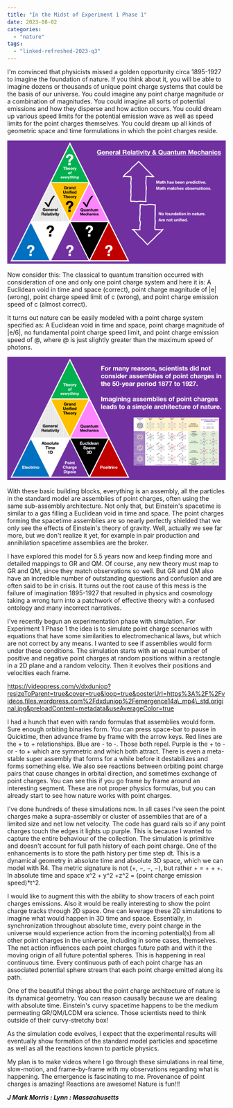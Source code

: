 ```yaml
---
title: "In the Midst of Experiment 1 Phase 1"
date: 2023-08-02
categories: 
  - "nature"
tags: 
  - "linked-refreshed-2023-q3"
---
```


I'm convinced that physicists missed a golden opportunity circa 1895-1927 to imagine the foundation of nature. If you think about it, you will be able to imagine dozens or thousands of unique point charge systems that could be the basis of our universe. You could imagine any point charge magnitude or a combination of magnitudes. You could imagine all sorts of potential emissions and how they disperse and how action occurs. You could dream up various speed limits for the potential emission wave as well as speed limits for the point charges themselves. You could dream up all kinds of geometric space and time formulations in which the point charges reside.

![](images/pyramid2.png)

Now consider this: The classical to quantum transition occurred with consideration of one and only one point charge system and here it is: A Euclidean void in time and space (correct), point charge magnitude of |e| (wrong), point charge speed limit of c (wrong), and point charge emission speed of c (almost correct).

It turns out nature can be easily modeled with a point charge system specified as: A Euclidean void in time and space, point charge magnitude of |e/6|, no fundamental point charge speed limit, and point charge emission speed of @, where @ is just slightly greater than the maximum speed of photons.

![](images/pyramid3.png)

With these basic building blocks, everything is an assembly, all the particles in the standard model are assemblies of point charges, often using the same sub-assembly architecture. Not only that, but Einstein's spacetime is similar to a gas filling a Euclidean void in time and space. The point charges forming the spacetime assemblies are so nearly perfectly shielded that we only see the effects of Einstein's theory of gravity. Well, actually we see far more, but we don't realize it yet, for example in pair production and annihilation spacetime assemblies are the broker.

I have explored this model for 5.5 years now and keep finding more and detailed mappings to GR and QM. Of course, any new theory must map to GR and QM, since they match observations so well. But GR and QM also have an incredible number of outstanding questions and confusion and are often said to be in crisis. It turns out the root cause of this mess is the failure of imagination 1895-1927 that resulted in physics and cosmology taking a wrong turn into a patchwork of effective theory with a confused ontology and many incorrect narratives.

I've recently begun an experimentation phase with simulation. For Experiment 1 Phase 1 the idea is to simulate point charge scenarios with equations that have some similarities to electromechanical laws, but which are not correct by any means. I wanted to see if assemblies would form under these conditions. The simulation starts with an equal number of positive and negative point charges at random positions within a rectangle in a 2D plane and a random velocity. Then it evolves their positions and velocities each frame.

https://videopress.com/v/dxduniop?resizeToParent=true&cover=true&loop=true&posterUrl=https%3A%2F%2Fvideos.files.wordpress.com%2Fdxduniop%2Femergence14a\_mp4\_std.original.jpg&preloadContent=metadata&useAverageColor=true

I had a hunch that even with rando formulas that assemblies would form. Sure enough orbiting binaries form. You can press space-bar to pause in Quicktime, then advance frame by frame with the arrow keys. Red lines are the + to + relationships. Blue are - to -. Those both repel. Purple is the + to - or - to + which are symmetric and which both attract. There is even a meta-stable super assembly that forms for a while before it destabilizes and forms something else. We also see reactions between orbiting point charge pairs that cause changes in orbital direction, and sometimes exchange of point charges. You can see this if you go frame by frame around an interesting segment. These are not proper physics formulas, but you can already start to see how nature works with point charges.

I've done hundreds of these simulations now. In all cases I've seen the point charges make a supra-assembly or cluster of assemblies that are of a limited size and net low net velocity. The code has guard rails so if any point charges touch the edges it lights up purple. This is because I wanted to capture the entire behaviour of the collection. The simulation is primitive and doesn't account for full path history of each point charge. One of the enhancements is to store the path history per time step dt. This is a dynamical geometry in absolute time and absolute 3D space, which we can model with R4. The metric signature is not (+, −, −, −), but rather + = + + +. In absolute time and space x^2 + y^2 +z^2 = (point charge emission speed)\*t^2.

I would like to augment this with the ability to show tracers of each point charges emissions. Also it would be really interesting to show the point charge tracks through 2D space. One can leverage these 2D simulations to imagine what would happen in 3D time and space. Essentially, in synchronization throughout absolute time, every point charge in the universe would experience action from the incoming potential(s) from all other point charges in the universe, including in some cases, themselves. The net action influences each point charges future path and with it the moving origin of all future potential spheres. This is happening in real continuous time. Every continuous path of each point charge has an associated potential sphere stream that each point charge emitted along its path.

One of the beautiful things about the point charge architecture of nature is its dynamical geometry. You can reason causally because we are dealing with absolute time. Einstein's curvy spacetime happens to be the medium permeating GR/QM/LCDM era science. Those scientists need to think outside of their curvy-stretchy box!

As the simulation code evolves, I expect that the experimental results will eventually show formation of the standard model particles and spacetime as well as all the reactions known to particle physics.

My plan is to make videos where I go through these simulations in real time, slow-motion, and frame-by-frame with my observations regarding what is happening. The emergence is fascinating to me. Provenance of point charges is amazing! Reactions are awesome! Nature is fun!!!

**_J Mark Morris : Lynn : Massachusetts_**
